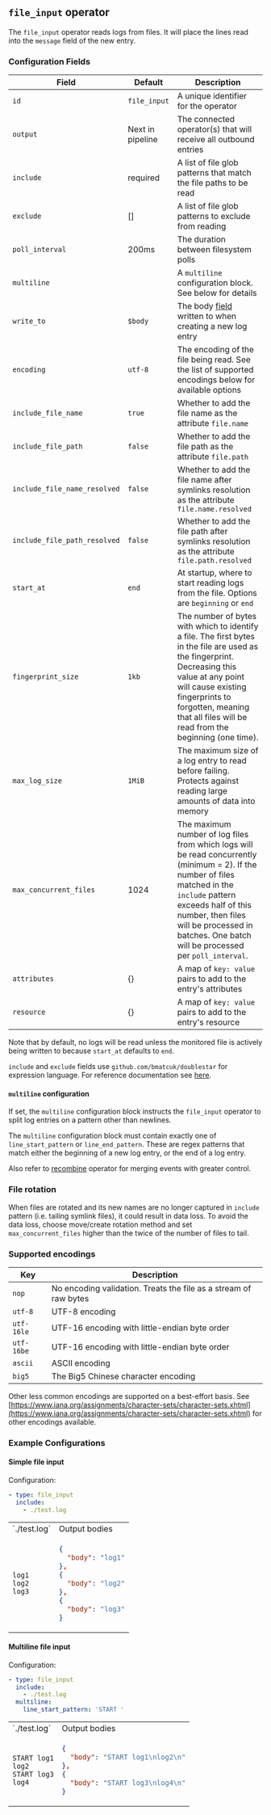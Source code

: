 ## `file_input` operator

The `file_input` operator reads logs from files. It will place the lines read into the `message` field of the new entry.

### Configuration Fields

| Field                           | Default          | Description                                                                                                        |
| ---                             | ---              | ---                                                                                                                |
| `id`                            | `file_input`     | A unique identifier for the operator                                                                               |
| `output`                        | Next in pipeline | The connected operator(s) that will receive all outbound entries                                                   |
| `include`                       | required         | A list of file glob patterns that match the file paths to be read                                                  |
| `exclude`                       | []               | A list of file glob patterns to exclude from reading                                                               |
| `poll_interval`                 | 200ms            | The duration between filesystem polls                                                                              |
| `multiline`                     |                  | A `multiline` configuration block. See below for details                                                           |
| `write_to`                      | `$body`          | The body [field](/docs/types/field.md) written to when creating a new log entry                                    |
| `encoding`                      | `utf-8`          | The encoding of the file being read. See the list of supported encodings below for available options               |
| `include_file_name`             | `true`           | Whether to add the file name as the attribute `file.name`                                                          |
| `include_file_path`             | `false`          | Whether to add the file path as the attribute `file.path`                                                          |
| `include_file_name_resolved`    | `false`          | Whether to add the file name after symlinks resolution as the attribute `file.name.resolved`                       |
| `include_file_path_resolved`    | `false`          | Whether to add the file path after symlinks resolution as the attribute `file.path.resolved`                       |
| `start_at`                      | `end`            | At startup, where to start reading logs from the file. Options are `beginning` or `end`                            |
| `fingerprint_size`              | `1kb`            | The number of bytes with which to identify a file. The first bytes in the file are used as the fingerprint. Decreasing this value at any point will cause existing fingerprints to forgotten, meaning that all files will be read from the beginning (one time). |
| `max_log_size`                  | `1MiB`           | The maximum size of a log entry to read before failing. Protects against reading large amounts of data into memory |
| `max_concurrent_files`          | 1024             | The maximum number of log files from which logs will be read concurrently (minimum = 2). If the number of files matched in the `include` pattern exceeds half of this number, then files will be processed in batches. One batch will be processed per `poll_interval`. |
| `attributes`                    | {}               | A map of `key: value` pairs to add to the entry's attributes                                                       |
| `resource`                      | {}               | A map of `key: value` pairs to add to the entry's resource                                                         |

Note that by default, no logs will be read unless the monitored file is actively being written to because `start_at` defaults to `end`.

`include` and `exclude` fields use `github.com/bmatcuk/doublestar` for expression language.
For reference documentation see [here](https://github.com/bmatcuk/doublestar#patterns).

#### `multiline` configuration

If set, the `multiline` configuration block instructs the `file_input` operator to split log entries on a pattern other than newlines.

The `multiline` configuration block must contain exactly one of `line_start_pattern` or `line_end_pattern`. These are regex patterns that
match either the beginning of a new log entry, or the end of a log entry.

Also refer to [recombine](/docs/operators/recombine.md) operator for merging events with greater control. 

### File rotation

When files are rotated and its new names are no longer captured in `include` pattern (i.e. tailing symlink files), it could result in data loss.
To avoid the data loss, choose move/create rotation method and set `max_concurrent_files` higher than the twice of the number of files to tail. 

### Supported encodings

| Key        | Description
| ---        | ---                                                              |
| `nop`      | No encoding validation. Treats the file as a stream of raw bytes |
| `utf-8`    | UTF-8 encoding                                                   |
| `utf-16le` | UTF-16 encoding with little-endian byte order                    |
| `utf-16be` | UTF-16 encoding with little-endian byte order                    |
| `ascii`    | ASCII encoding                                                   |
| `big5`     | The Big5 Chinese character encoding                              |

Other less common encodings are supported on a best-effort basis. See [https://www.iana.org/assignments/character-sets/character-sets.xhtml](https://www.iana.org/assignments/character-sets/character-sets.xhtml) for other encodings available.


### Example Configurations

#### Simple file input

Configuration:
```yaml
- type: file_input
  include:
    - ./test.log
```

<table>
<tr><td> `./test.log` </td> <td> Output bodies </td></tr>
<tr>
<td>

```
log1
log2
log3
```

</td>
<td>

```json
{
  "body": "log1"
},
{
  "body": "log2"
},
{
  "body": "log3"
}
```

</td>
</tr>
</table>

#### Multiline file input

Configuration:
```yaml
- type: file_input
  include:
    - ./test.log
  multiline:
    line_start_pattern: 'START '
```

<table>
<tr><td> `./test.log` </td> <td> Output bodies </td></tr>
<tr>
<td>

```
START log1
log2
START log3
log4
```

</td>
<td>

```json
{
  "body": "START log1\nlog2\n"
},
{
  "body": "START log3\nlog4\n"
}
```

</td>
</tr>
</table>
